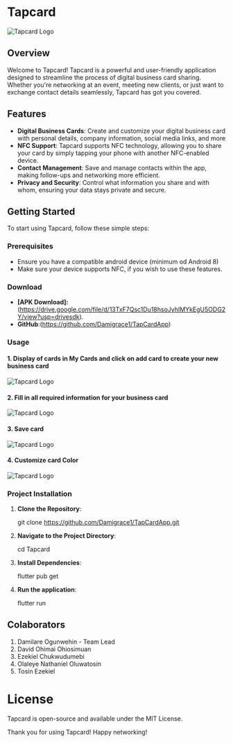 # Tapcard

![Tapcard Logo](assets/images/app_logo.png)

## Overview

Welcome to Tapcard! Tapcard is a powerful and user-friendly application designed to streamline the process of digital business card sharing. Whether you're networking at an event, meeting new clients, or just want to exchange contact details seamlessly, Tapcard has got you covered.

## Features

- **Digital Business Cards**: Create and customize your digital business card with personal details, company information, social media links, and more
- **NFC Support**: Tapcard supports NFC technology, allowing you to share your card by simply tapping your phone with another NFC-enabled device.
- **Contact Management**: Save and manage contacts within the app, making follow-ups and networking more efficient.
- **Privacy and Security**: Control what information you share and with whom, ensuring your data stays private and secure.


## Getting Started

To start using Tapcard, follow these simple steps:

### Prerequisites

- Ensure you have a compatible android device (minimum od Android 8)
- Make sure your device supports NFC, if you wish to use these features.

### Download

- **[APK Download]:** (https://drive.google.com/file/d/13TxF7Qsc1Du18hsoJyhIMYkEgU5ODG2Y/view?usp=drivesdk).
- **GitHub**:(https://github.com/Damigrace1/TapCardApp)

### Usage

#### 1. Display of cards in My Cards and click on add card to create your new business card
![Tapcard Logo](assets/images/screenshots/1.png)


#### 2. Fill in all required information for your business card
![Tapcard Logo](assets/images/screenshots/2.png)

#### 3. Save card
![Tapcard Logo](assets/images/screenshots/3.png)

#### 4.  Customize card Color
![Tapcard Logo](assets/images/screenshots/4.png)





### Project Installation

1. **Clone the Repository**:
   
   git clone https://github.com/Damigrace1/TapCardApp.git

2.  **Navigate to the Project Directory**:
    
    cd Tapcard

3. **Install Dependencies**:
  
    flutter pub get

4. **Run the application**:
   
    flutter run



## Colaborators

1. Damilare Ogunwehin - Team Lead
2. David Ohimai Ohiosimuan
3. Ezekiel Chukwudumebi
4. Olaleye Nathaniel Oluwatosin
5. Tosin Ezekiel

# License

Tapcard is open-source and available under the MIT License.

Thank you for using Tapcard! Happy networking!